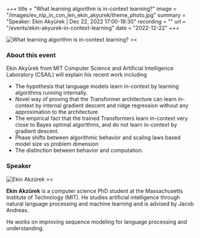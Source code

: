 +++
title = "What learning algorithm is in-context learning?"
image = "/images/ev_nlp_in_con_len_ekin_akyurek/theme_photo.jpg"
summary = "Speaker: Ekin Akyürek | Dec 22, 2022 17:00-18:30"
recording = ""
url = "/events/ekin-akyurek-in-context-learning"
date = "2022-12-22"
+++

<!--more-->

![What learning algorithm is in-context learning? ><](/images/ev_nlp_in_con_len_ekin_akyurek/theme_photo.jpg)

<!-- ### Location

[Join the Event!](https://discord.gg/Ny9PG36NRw?event=1054125834455236728) -->


### About this event

Ekin Akyürek from MIT Computer Science and Artificial Intelligence Laboratory (CSAIL) will explain his recent work including 

- The hypothesis that language models learn in-context by learning algorithms running internally.
- Novel way of proving that the Transformer architecture can learn in-context by internal gradient descent and ridge regression without any approximation to the architecture
- The empirical fact that the trained Transformers learn in-context very close to Bayes optimal algorithms, and do not learn in-context by gradient descent.
- Phase shifts between algorithmic behavior and scaling laws based model size vs problem dimension
- The distinction between behavior and computation.


### Speaker

![Ekin Akzürek ><](https://www.ekinakyurek.me/assets/ekin.jpg)

**Ekin Akzürek** is a computer science PhD student at the Massachusetts Institute of Technology (MIT). He studies artificial intelligence through natural language processing and machine learning and is advised by Jacob Andreas.

He works on improving sequence modeling for language processing and understanding.